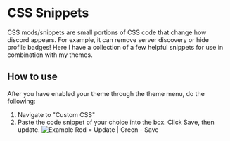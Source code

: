 # CSS Snippets
CSS mods/snippets are small portions of CSS code that change how discord appears. For example, it can remove server discovery or hide profile badges! Here I have a collection of a few helpful snippets for use in combination with my themes.

## How to use
After you have enabled your theme through the theme menu, do the following:
1. Navigate to "Custom CSS" 
2. Paste the code snippet of your choice into the box. Click Save, then update.
![Example](https://raw.githubusercontent.com/cgolden15/Assets/main/screenshots/CSSmodHelp.png?token=AOTSDHCF2G2BOB5K6RXCBBDAV63MA)
Red = Update   |   Green - Save
